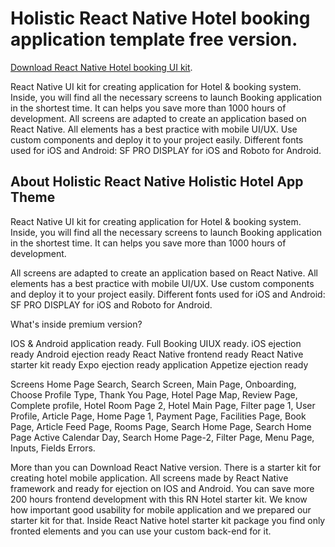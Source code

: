 


# Holistic React Native Hotel booking application template free version.


[Download React Native Hotel booking UI kit](https://code.market/product/react-native-hotel-booking-kit-for-ios-and-android/).

React Native UI kit for creating application for Hotel &amp; booking system. Inside, you will find all the necessary screens to launch Booking application in the shortest time. It can helps you save more than 1000 hours of development.  All screens are adapted to create an application based on React Native. All elements has a best practice with mobile UI/UX. Use custom components and deploy it to your project easily. Different fonts used for iOS and Android: SF PRO DISPLAY for iOS and Roboto for Android.


## About Holistic React Native Holistic Hotel App Theme

React Native UI kit for creating application for Hotel & booking system. Inside, you will find all the necessary screens to launch Booking application in the shortest time. It can helps you save more than 1000 hours of development.

All screens are adapted to create an application based on React Native. All elements has a best practice with mobile UI/UX. Use custom components and deploy it to your project easily.
Different fonts used for iOS and Android: SF PRO DISPLAY for iOS and Roboto for Android.

What's inside premium version?

IOS & Android application ready.
Full Booking UIUX ready.
iOS ejection ready
Android ejection ready
React Native frontend ready
React Native starter kit ready
Expo ejection ready application
Appetize ejection ready


Screens
Home Page Search, Search Screen, Main Page, Onboarding, Choose Profile Type, Thank You Page, Hotel Page Map, Review Page, Complete profile, Hotel Room Page 2, Hotel Main Page, Filter page 1, User Profile, Article Page, Home Page 1, Payment Page, Facilities Page, Book Page, Article Feed Page, Rooms Page, Search Home Page, Search Home Page Active Calendar Day, Search Home Page-2, Filter Page, Menu Page, Inputs, Fields Errors.

More than you can Download React Native version. There is a starter kit for creating hotel mobile application. All screens made by React Native framework and ready for ejection on IOS and Android. You can save more 200 hours frontend development with this RN Hotel starter kit. We know how important good usability for mobile application and we prepared our starter kit for that. Inside React Native hotel starter kit package you find only fronted elements and you can use your custom back-end for it.
